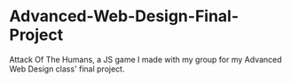 # Advanced-Web-Design-Final-Project
Attack Of The Humans, a JS game I made with my group for my Advanced Web Design class' final project.
